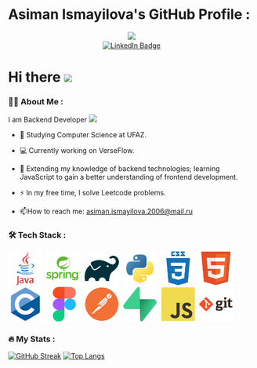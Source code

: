 # Asiman Ismayilova's GitHub Profile :
<div id="header" align="center">
  <img src="https://i.giphy.com/media/v1.Y2lkPTc5MGI3NjExYXAzOWlxNGJmeGNsaDd3dmF3dmwxNWhyZ2RvNWd5b3Z0eHZuZnB1biZlcD12MV9pbnRlcm5hbF9naWZfYnlfaWQmY3Q9Zw/L1R1tvI9svkIWwpVYr/giphy.gif" width="400"/>
</div>
<div id="badges" align="center">
  <a href="https://www.linkedin.com/in/asiman-ismayilova-3a5810290">
    <img src="https://img.shields.io/badge/LinkedIn-blue?style=for-the-badge&logo=linkedin&logoColor=white" alt="LinkedIn Badge"/>
  </a>
</div>
<!-- profile view<img src="https://komarev.com/ghpvc/?username=hermione06&style=flat-square&color=blue" alt=""/>
 --> 
 <h1>
  Hi there
  <img src="https://media.giphy.com/media/hvRJCLFzcasrR4ia7z/giphy.gif" width="30px"/>
</h1>

### :woman_technologist: About Me :
I am Backend Developer <img src="https://media.giphy.com/media/WUlplcMpOCEmTGBtBW/giphy.gif" width="30">
- :telescope: Studying Computer Science at UFAZ.

- :computer: Currently working on VerseFlow.

- :seedling: Extending my knowledge of backend technologies; learning JavaScript to gain a better understanding of frontend development.

- :zap: In my free time, I solve Leetcode problems.

- :mailbox:How to reach me: asiman.ismayilova.2006@mail.ru

### :hammer_and_wrench: Tech Stack :
<div>
  <img src="https://github.com/devicons/devicon/blob/master/icons/java/java-original-wordmark.svg" title="Java" alt="Java" width="70" height="70"/>&nbsp;
  <img src="https://github.com/devicons/devicon/blob/master/icons/spring/spring-original-wordmark.svg" title="Spring" alt="Spring" width="70" height="70"/>&nbsp;
  <img src = "https://raw.githubusercontent.com/devicons/devicon/6910f0503efdd315c8f9b858234310c06e04d9c0/icons/gradle/gradle-original.svg" title="gradle" alt="gradle" width="70" height="70"/>&nbsp;
  <img src="https://raw.githubusercontent.com/devicons/devicon/6910f0503efdd315c8f9b858234310c06e04d9c0/icons/python/python-original.svg"  title="Python" alt="Python" width="70" height="70"/>&nbsp;
  <img src="https://github.com/devicons/devicon/blob/master/icons/css3/css3-plain-wordmark.svg"  title="CSS3" alt="CSS" width="70" height="70"/>&nbsp;
  <img src="https://github.com/devicons/devicon/blob/master/icons/html5/html5-original.svg" title="HTML5" alt="HTML" width="70" height="70"/>&nbsp;
  <img src="https://raw.githubusercontent.com/devicons/devicon/6910f0503efdd315c8f9b858234310c06e04d9c0/icons/c/c-original.svg" title="C" alt="C" width="70" height="70"/>&nbsp;
  <img src="https://raw.githubusercontent.com/devicons/devicon/6910f0503efdd315c8f9b858234310c06e04d9c0/icons/figma/figma-original.svg" title="figma" alt="Figma" width="70" height="70"/>&nbsp;
  <img src = "https://raw.githubusercontent.com/devicons/devicon/6910f0503efdd315c8f9b858234310c06e04d9c0/icons/postman/postman-original.svg" title ="postman" alt ="postman" width="70" height="70"/>&nbsp;
  <img src ="https://raw.githubusercontent.com/devicons/devicon/6910f0503efdd315c8f9b858234310c06e04d9c0/icons/supabase/supabase-original.svg"  title="supabase" alt="supabase" width="70" height="70"/>&nbsp;
    <img src="https://github.com/devicons/devicon/blob/master/icons/javascript/javascript-original.svg" title="JavaScript" alt="JavaScript" width="70" height="70"/>&nbsp;
  <img src="https://github.com/devicons/devicon/blob/master/icons/git/git-original-wordmark.svg" title="Git" **alt="Git" width="70" height="70"/>
</div>


### :fire: My Stats :
[![GitHub Streak](http://github-readme-streak-stats.herokuapp.com?user=hermione06&theme=dark&background=000000)](https://git.io/streak-stats)
[![Top Langs](https://github-readme-stats.vercel.app/api/top-langs/?username=hermione06&layout=compact&theme=vision-friendly-dark)](https://github.com/anuraghazra/github-readme-stats)

